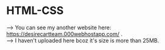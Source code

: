 # HTML-CSS

--> You can see my another website here: https://desirecartteam.000webhostapp.com/ . <br>
--> I haven't uploaded here bcoz it's size is more than 25MB.
